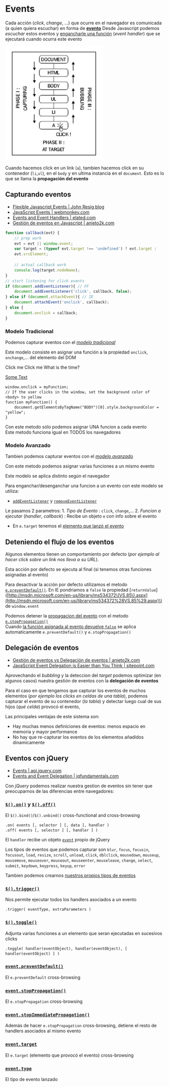 # Events

Cada acción \(_click_, _change_, …\) que ocurre en el navegador es comunicada \(a quien quiera escuchar\) en forma de [**evento**](http://www.quirksmode.org/js/introevents.html) Desde Javascript podemos _escuchar_ estos eventos y [engancharle una función](http://www.sprymedia.co.uk/article/Visual+Event) \(_event handler_\) que se ejecutará cuando ocurra este evento

![Events](.gitbook/assets/events.png)

Cuando hacemos click en un link \(`a`\), tambien hacemos click en su contenedor \(`li`,`ul`\), en el `body` y en ultima instancia en el `document`. Esto es lo que se llama la **propagación del evento**

## Capturando eventos

* [Flexible Javascript Events \| John Resig blog](http://ejohn.org/projects/flexible-javascript-events/)  
* [JavaScript Events \| webmonkey.com](http://www.webmonkey.com/2010/02/javascript_events/)  
* [Events and Event Handlers \| elated.com](http://www.elated.com/articles/events-and-event-handlers/)  
* [Gestión de eventos en Javascript \| anieto2k.com](http://www.anieto2k.com/2006/10/16/gestion-de-eventos-en-javascript/)  

```javascript
function callback(evt) {
    // prep work
    evt = evt || window.event;
    var target = (typeof evt.target !== 'undefined') ? evt.target :
    evt.srcElement;

    // actual callback work
    console.log(target.nodeName);
}
// start listening for click events
if (document.addEventListener){ // FF
    document.addEventListener('click', callback, false);
} else if (document.attachEvent){ // IE
    document.attachEvent('onclick', callback);
} else {
    document.onclick = callback;
}
```

### Modelo Tradicional

Podemos capturar eventos con el [_modelo tradicional_](http://www.quirksmode.org/js/events_tradmod.html)

Este modelo consiste en asignar una función a la propiedad `onclick`, `onchange`,... del elemento del DOM

Click me Click me What is the time?

[Some Text](eventos.md)

```text
window.onclick = myFunction;
// If the user clicks in the window, set the background color of <body> to yellow
function myFunction() {
    document.getElementsByTagName("BODY")[0].style.backgroundColor = "yellow";
}
```

Con este metodo sólo podemos asignar UNA funcion a cada evento  
Este metodo funciona igual en TODOS los navegadores

### Modelo Avanzado

Tambien podemos capturar eventos con el [_modelo avanzado_](http://www.quirksmode.org/js/events_advanced.html)

Con este metodo podemos asignar varias funciones a un mismo evento

Este modelo se aplica distinto según el navegador

Para enganchar/desenganchar una funcion a un evento con este modelo se utiliza:

* [`addEventListener`](https://developer.mozilla.org/en/DOM/element.addEventListener) y [`removeEventListener`](https://developer.mozilla.org/en-US/docs/Web/API/EventTarget.removeEventListener)

Le pasamos 2 parametros: 1. _Tipo de Evento_ : `click`, `change`,... 2. _Funcion a ejecutar_ \(_handler_, _callback_\) : Recibe un objeto `e` con info sobre el evento

* En `e.target` tenemos el [elemento que lanzó el evento](http://www.w3.org/TR/DOM-Level-2-Events/events.html#Events-Event)

## Deteniendo el flujo de los eventos

Algunos elementos tienen un comportamiento por defecto \(_por ejemplo al hacer click sobre un link nos lleva a su URL_\).

Esta acción por defecto se ejecuta al final \(si tenemos otras funciones asignadas al evento\)

Para desactivar la acción por defecto utilizamos el metodo [`e.preventDefault()`](https://developer.mozilla.org/en/DOM/event.preventDefault). En IE pondriamos a `false` la propiedad \[`returnValue`\]\([http://msdn.microsoft.com/en-us/library/ms534372\(VS.85\).aspx](http://msdn.microsoft.com/en-us/library/ms534372%28VS.85%29.aspx)\) de `window.event`

Podemos detener la [propagacion del evento](https://developer.mozilla.org/en/Gecko_DOM_Reference/Examples#Example_5:_Event_Propagation) con el metodo [`e.stopPropagation()`](https://developer.mozilla.org/en/DOM/event.stopPropagation)  
Cuando [la función asignada al evento devuelve `false`](http://stackoverflow.com/questions/1357118/javascript-event-preventdefault-vs-return-false) se aplica automaticamente `e.preventDefault()` y `e.stopPropagation()`

## Delegación de eventos

* [Gestión de eventos vs Delegación de eventos \| anieto2k.com](http://www.anieto2k.com/2009/11/19/gestion-de-eventos-vs-delegacion-de-eventos/)  
* [JavaScript Event Delegation is Easier than You Think \| sitepoint.com](http://blogs.sitepoint.com/javascript-event-delegation-is-easier-than-you-think/)  

Aprovechando el _bubbling_ y la deteccion del _target_ podemos optimizar \(en algunos casos\) nuestra gestión de eventos con la **delegación de eventos**

Para el caso en que tengamos que capturar los eventos de muchos elementos \(_por ejemplo los clicks en celdas de una tabla_\), podemos capturar el evento de su contenedor \(_la tabla_\) y detectar luego cual de sus hijos \(_qué celda_\) provocó el evento,

Las principales ventajas de este sistema son:

* Hay muchas menos definiciones de eventos: menos espacio en memoria y mayor performance
* No hay que re-capturar los eventos de los elementos añadidos dinamicamente

## Eventos con jQuery

* [Events \| api.jquery.com](http://api.jquery.com/category/events/)  
* [Events and Event Delegation \| jqfundamentals.com](http://jqfundamentals.com/chapter/events)  

Con _jQuery_ podemos realizar nuestra gestion de eventos sin tener que preocuparnos de las diferencias entre navegadores:

### [`$().on()`](http://api.jquery.com/on) y [`$().off()`](http://api.jquery.com/off/)

El `$().bind()`/`$().unbind()` cross-functional and cross-browsing

```text
.on( events [, selector ] [, data ], handler )
.off( events [, selector ] [, handler ] )
```

El `handler` recibe un objeto [`event`](http://api.jquery.com/category/events/event-object/) propio de jQuery

Los tipos de eventos que podemos capturar son `blur`, `focus`, `focusin`, `focusout`, `load`, `resize`, `scroll`, `unload`, `click`, `dblclick`, `mousedown`, `mouseup`, `mousemove`, `mouseover`, `mouseout`, `mouseenter`, `mouseleave`, `change`, `select`, `submit`, `keydown`, `keypress`, `keyup`, `error`

Tambien podemos crearnos [nuestros propios tipos de eventos](http://api.jquery.com/category/events/event-object/)

### [`$().trigger()`](http://api.jquery.com/trigger)

Nos permite ejecutar todos los handlers asociados a un evento

```text
.trigger( eventType, extraParameters )
```

### [`$().toggle()`](http://api.jquery.com/toggle-event/)

Adjunta varias funciones a un elemento que seran ejecutadas en sucesivos clicks

```text
.toggle( handler(eventObject), handler(eventObject), [ handler(eventObject) ] )
```

### [`event.preventDefault()`](http://api.jquery.com/event.preventDefault/)

El `e.preventDefault` cross-browsing

### [`event.stopPropagation()`](http://api.jquery.com/event.stopPropagation/)

El `e.stopPropagation` cross-browsing

### [`event.stopImmediatePropagation()`](http://api.jquery.com/event.stopImmediatePropagation/)

Además de hacer `e.stopPropagation` cross-browsing, detiene el resto de handlers asociados al mismo evento

### [`event.target`](http://api.jquery.com/event.target/)

El `e.target` \(elemento que provocó el evento\) cross-browsing

### [`event.type`](http://api.jquery.com/event.type/)

El tipo de evento lanzado


